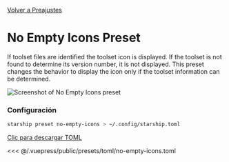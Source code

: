 [Volver a Preajustes](./README.md#no-empty-icons)

# No Empty Icons Preset

If toolset files are identified the toolset icon is displayed. If the toolset is not found to determine its version number, it is not displayed. This preset changes the behavior to display the icon only if the toolset information can be determined.

![Screenshot of No Empty Icons preset](/presets/img/no-empty-icons.png)

### Configuración

```sh
starship preset no-empty-icons > ~/.config/starship.toml
```

[Clic para descargar TOML](/presets/toml/no-empty-icons.toml)

<<< @/.vuepress/public/presets/toml/no-empty-icons.toml
